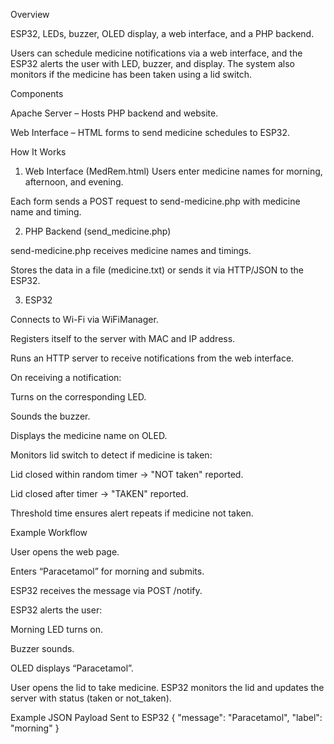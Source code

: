 Overview

 ESP32, LEDs, buzzer, OLED display, a web interface, and a PHP backend.

Users can schedule medicine notifications via a web interface, and the ESP32 alerts the user with LED, buzzer, and display. The system also monitors if the medicine has been taken using a lid switch.

Components

Apache Server – Hosts PHP backend and website.

Web Interface – HTML forms to send medicine schedules to ESP32.

How It Works
1. Web Interface (MedRem.html)
Users enter medicine names for morning, afternoon, and evening.

Each form sends a POST request to send-medicine.php with medicine name and timing.

2. PHP Backend (send_medicine.php)

send-medicine.php receives medicine names and timings.

Stores the data in a file (medicine.txt) or sends it via HTTP/JSON to the ESP32.

3. ESP32

Connects to Wi-Fi via WiFiManager.

Registers itself to the server with MAC and IP address.

Runs an HTTP server to receive notifications from the web interface.

On receiving a notification:

Turns on the corresponding LED.

Sounds the buzzer.

Displays the medicine name on OLED.

Monitors lid switch to detect if medicine is taken:

Lid closed within random timer → "NOT taken" reported.

Lid closed after timer → "TAKEN" reported.

Threshold time ensures alert repeats if medicine not taken.

Example Workflow

User opens the web page.

Enters “Paracetamol” for morning and submits.

ESP32 receives the message via POST /notify.

ESP32 alerts the user:

Morning LED turns on.

Buzzer sounds.

OLED displays “Paracetamol”.

User opens the lid to take medicine. ESP32 monitors the lid and updates the server with status (taken or not_taken).

Example JSON Payload Sent to ESP32
{
  "message": "Paracetamol",
  "label": "morning"
}
